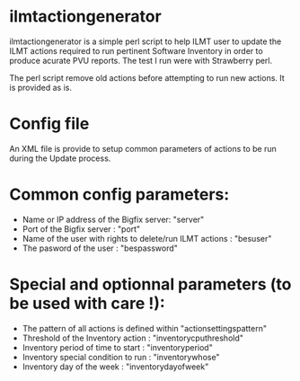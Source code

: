 # ilmtactiongenerator
ilmtactiongenerator is a simple perl script to help ILMT user to update the ILMT actions required to run pertinent Software Inventory in order to produce acurate PVU reports. The test I run were with Strawberry perl.

The perl script remove old actions before attempting to run new actions.
It is provided as is.
# Config file
An XML file is provide to setup common parameters of actions to be run during the Update process.
# Common config parameters:
 - Name or IP address of the Bigfix server: "server"
 - Port of the Bigfix server : "port"
 - Name of the user with rights to delete/run ILMT actions : "besuser"
 - The pasword of the user : "bespassword"

# Special and optionnal parameters (to be used with care !):
 - The pattern of all actions is defined within "actionsettingspattern"
 - Threshold of the Inventory action : "inventorycputhreshold"
 - Inventory period of time to start : "inventoryperiod"
 - Inventory special condition to run : "inventorywhose"
 - Inventory day of the week : "inventorydayofweek"
